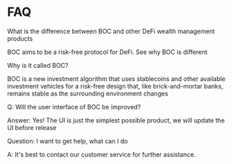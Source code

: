 # FAQ

What is the difference between BOC and other DeFi wealth management products

BOC aims to be a risk-free protocol for DeFi. See why BOC is different

Why is it called BOC?

BOC is a new investment algorithm that uses stablecoins and other available investment vehicles for a risk-free design that, like brick-and-mortar banks, remains stable as the surrounding environment changes

Q: Will the user interface of BOC be improved?

Answer: Yes! The UI is just the simplest possible product, we will update the UI before release

Question: I want to get help, what can I do

A: It's best to contact our customer service for further assistance.
